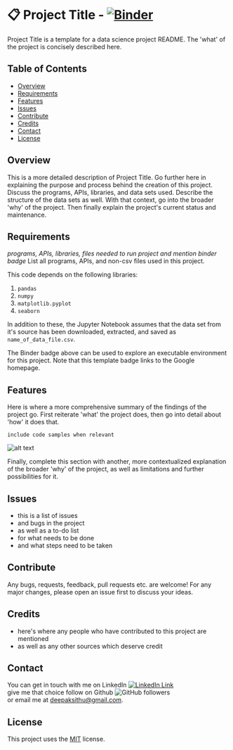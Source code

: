﻿# :clipboard: Project Title -  [![Binder](https://mybinder.org/badge_logo.svg)](https://www.google.com)
Project Title is a template for a data science project README. The 'what' of the project is concisely described here. 

## Table of Contents
- [Overview](#overview)
- [Requirements](#requirements) 
- [Features](#features)
- [Issues](#issues) 
- [Contribute](#contribute) 
- [Credits](#credits)
- [Contact](#contact)
- [License](#license)


## Overview
This is a more detailed description of Project Title. Go further here in explaining the purpose and process behind the creation of this project. Discuss the programs, APIs, libraries, and data sets used. Describe the structure of the data sets as well. With that context, go into the broader 'why' of the project. Then finally explain the project's current status and maintenance. 

## Requirements
_programs, APIs, libraries, files needed to run project and mention binder badge_
List all programs, APIs, and non-csv files used in this project.

This code depends on the following libraries:
1. `pandas`
2. `numpy`
3. `matplotlib.pyplot`
4. `seaborn`

In addition to these, the Jupyter Notebook assumes that the data set from it's source has been downloaded, extracted, and saved as `name_of_data_file.csv`.

The Binder badge above can be used to explore an executable environment for this project. Note that this template badge links to the Google homepage.
## Features
Here is where a more comprehensive summary of the findings of the project go. First reiterate 'what' the project does, then go into detail about 'how' it does that.
```
include code samples when relevant
```
![alt text]("Annotation%202020-01-07%20105829.png?raw=true" "Also include screen snips, with alt text and optional titles")

Finally, complete this section with another, more contextualized explanation of the broader 'why' of the project, as well as limitations and further possibilities for it.

## Issues

- this is a list of issues
- and bugs in the project
- as well as a to-do list
- for what needs to be done
- and what steps need to be taken

## Contribute
Any bugs, requests, feedback, pull requests etc. are welcome! For any major changes, please open an issue first to discuss your ideas.

## Credits
- here's where any people who have contributed to this project are mentioned
- as well as any other sources which deserve credit

## Contact
You can get in touch with me on LinkedIn [![LinkedIn Link](https://img.shields.io/badge/Connect-deepaksithu-blue.svg?logo=linkedin&longCache=true&style=social&label=Connect
)](https://www.linkedin.com/in/deepaksithu) <br>
give me that choice follow on Github      ![GitHub followers](https://img.shields.io/github/followers/deepaksithu?style=social)<br>
or email me at deepaksithu@gmail.com.


## License
This project uses the [MIT](https://choosealicense.com/licenses/mit/) license. 


